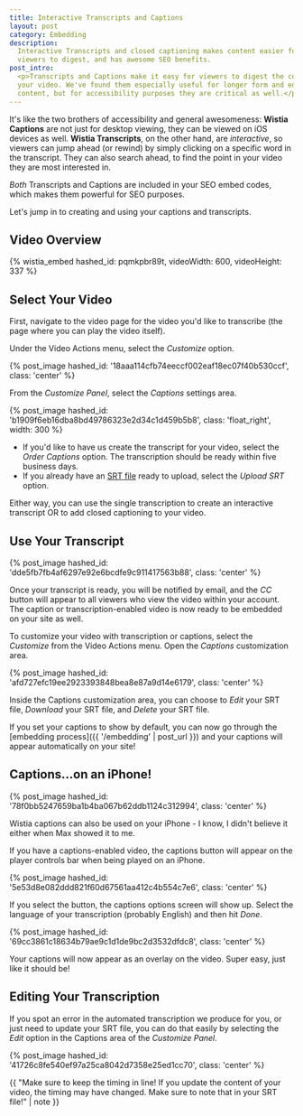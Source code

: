 ```yaml
---
title: Interactive Transcripts and Captions
layout: post
category: Embedding
description:
  Interactive Transcripts and closed captioning makes content easier for
  viewers to digest, and has awesome SEO benefits.
post_intro:
  <p>Transcripts and Captions make it easy for viewers to digest the content of 
  your video. We've found them especially useful for longer form and educational
  content, but for accessibility purposes they are critical as well.</p>
---
```


It's like the two brothers of accessibility and general awesomeness: **Wistia
Captions** are not just for desktop viewing, they can be viewed on iOS
devices as well. **Wistia Transcripts**, on the other hand, are *interactive*,
so viewers can jump ahead (or rewind) by simply clicking on a specific word in
the transcript. They can also search ahead, to find the point in your video
they are most interested in.

*Both* Transcripts and Captions are included in your SEO embed codes, which
makes them powerful for SEO purposes.

Let's jump in to creating and using your captions and transcripts.

## Video Overview

{% wistia_embed hashed_id: pqmkpbr89t, videoWidth: 600, videoHeight: 337 %}

## Select Your Video

First, navigate to the video page for the video you'd like to transcribe (the
page where you can play the video itself).

Under the <span class='action_menu'>Video Actions</span> menu, select the
*Customize* option.

{% post_image hashed_id: '18aaa114cfb74eeccf002eaf18ec07f40b530ccf', class: 'center' %}

From the *Customize Panel*, select the *Captions* settings area.

{% post_image hashed_id: 'b1909f6eb16dba8bd49786323e2d34c1d459b5b8', class: 'float_right', width: 300 %}

* If you'd like to have us create the transcript for your video, select the 
  *Order Captions* option. The transcription should be ready within five business days.
* If you already have an [SRT file](http://en.wikipedia.org/wiki/SubRip) ready
  to upload, select the *Upload SRT* option.

Either way, you can use the single transcription to create an interactive
transcript OR to add closed captioning to your video.

## Use Your Transcript

{% post_image hashed_id: 'dde5fb7fb4af6297e92e6bcdfe9c911417563b88', class: 'center' %}

Once your transcript is ready, you will be notified by email, and the *CC*
button will appear to all viewers who view the video within your account. The
caption or transcription-enabled video is now ready to be embedded on your site
as well.

To customize your video with transcription or captions, select the *Customize*
from the <span class='action_menu'>Video Actions</span> menu. Open the
*Captions* customization area.

{% post_image hashed_id: 'afd727efc19ee2923393848bea8e87a9d14e6179', class: 'center' %}

Inside the Captions customization area, you can choose to *Edit* your SRT file, 
*Download* your SRT file, and *Delete* your SRT file.

If you set your captions to show by default, you can now go through the
[embedding process]({{ '/embedding' | post_url }}) and your captions will
appear automatically on your site!

## Captions...on an iPhone!

{% post_image hashed_id: '78f0bb5247659ba1b4ba067b62ddb1124c312994', class: 'center' %}

Wistia captions can also be used on your iPhone - I know, I didn't believe it
either when Max showed it to me.

If you have a captions-enabled video, the captions button will appear on the
player controls bar when being played on an iPhone.

{% post_image hashed_id: '5e53d8e082ddd821f60d67561aa412c4b554c7e6', class: 'center' %}

If you select the button, the captions options screen will show up. Select the
language of your transcription (probably English) and then hit *Done*.

{% post_image hashed_id: '69cc3861c18634b79ae9c1d1de9bc2d3532dfdc8', class: 'center' %}

Your captions will now appear as an overlay on the video. Super easy, just like
it should be!

## Editing Your Transcription

If you spot an error in the automated transcription we produce for you, or just
need to update your SRT file, you can do that easily by selecting the *Edit* option 
in the Captions area of the *Customize Panel*.

{% post_image hashed_id: '41726c8fe540ef97a25ca8042d7358e25ed1cc70', class: 'center' %}

{{ "Make sure to keep the timing in line! If you update the content of your video, the timing may have changed. Make sure to note that in your SRT file!" | note }}

<script>
wistiaEmbed = Wistia.embed("pqmkpbr89t", {
  plugin: {
    "captions-v1": {
      onByDefault: false
    }
  }
});
</script>

